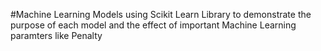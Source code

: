 #Machine Learning Models using Scikit Learn Library to demonstrate the purpose of each model and the effect of important Machine Learning paramters like Penalty
